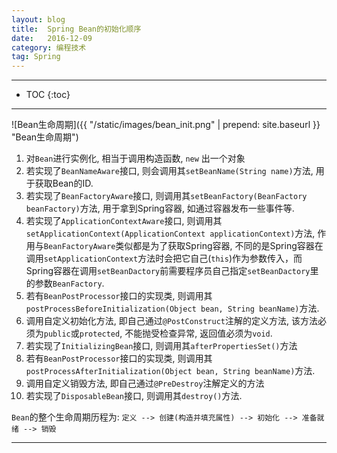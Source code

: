```yaml
---
layout: blog
title:  Spring Bean的初始化顺序
date:   2016-12-09
category: 编程技术
tag: Spring
---
```




*****

* TOC
{:toc}

*****

![Bean生命周期]({{ "/static/images/bean_init.png"  | prepend: site.baseurl }} "Bean生命周期")

1. 对`Bean`进行实例化, 相当于调用构造函数, `new` 出一个对象
2. 若实现了`BeanNameAware`接口, 则会调用其`setBeanName(String name)`方法, 用于获取Bean的ID.
3. 若实现了`BeanFactoryAware`接口, 则调用其`setBeanFactory(BeanFactory beanFactory)`方法, 用于拿到Spring容器, 如通过容器发布一些事件等.
4. 若实现了`ApplicationContextAware`接口, 则调用其`setApplicationContext(ApplicationContext applicationContext)`方法, 作用与`BeanFactoryAware`类似都是为了获取Spring容器, 不同的是Spring容器在调用`setApplicationContext`方法时会把它自己(`this`)作为参数传入，而Spring容器在调用`setBeanDactory`前需要程序员自己指定`setBeanDactory`里的参数`BeanFactory`.
5. 若有`BeanPostProcessor`接口的实现类, 则调用其`postProcessBeforeInitialization(Object bean, String beanName)`方法.
6. 调用自定义初始化方法, 即自己通过`@PostConstruct`注解的定义方法, 该方法必须为`public`或`protected`, 不能抛受检查异常, 返回值必须为`void`.
7. 若实现了`InitializingBean`接口, 则调用其`afterPropertiesSet()`方法
8. 若有`BeanPostProcessor`接口的实现类, 则调用其`postProcessAfterInitialization(Object bean, String beanName)`方法.
9. 调用自定义销毁方法, 即自己通过`@PreDestroy`注解定义的方法
10. 若实现了`DisposableBean`接口, 则调用其`destroy()`方法.

`Bean`的整个生命周期历程为: `定义 --> 创建(构造并填充属性) --> 初始化 --> 准备就绪 --> 销毁`



*****
